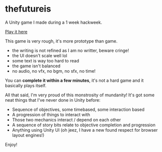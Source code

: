 # thefutureis
A Unity game I made during a 1 week hackweek.

[Play it here](https://anpetersen.me/thefutureis)

This game is very rough, it's more prototype than game. 

* the writing is not refined as I am no writter, beware cringe!
* the UI doesn't scale well lol
* some text is way too hard to read
* the game isn't balanced
* no audio, no vfx, no bgm, no sfx, no time!

You can **complete it within a few minutes**, it's not a hard game and it basically plays itself.

All that said, I'm very proud of this monstrosity of mundanity! It's got some neat things that I've never done in Unity before:

* Sequence of objectives, some timebased, some interaction based
* A progression of things to interact with
* Those two mechanics interact / depend on each other
* A sequence of story bits relate to objective completion and progression
* Anything using Unity UI (oh jeez, I have a new found respect for browser layout engines!)

Enjoy!

